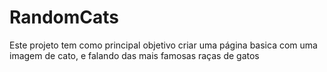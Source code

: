 # RandomCats


Este projeto tem como principal objetivo criar uma página basica com uma imagem de cato, e falando das mais famosas raças de gatos